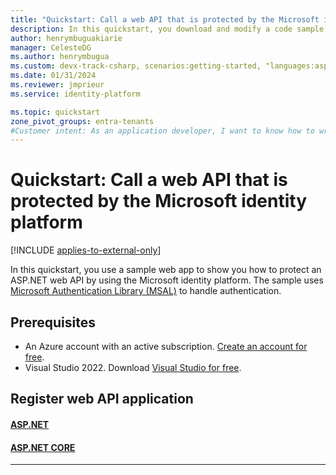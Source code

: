 ```yaml
---
title: "Quickstart: Call a web API that is protected by the Microsoft identity platform"
description: In this quickstart, you download and modify a code sample that demonstrates how to protect an ASP.NE web API by using the Microsoft identity platform for authorization.
author: henrymbuguakiarie
manager: CelesteDG
ms.author: henrymbugua
ms.custom: devx-track-csharp, scenarios:getting-started, "languages:aspnet-core", mode-api, 
ms.date: 01/31/2024
ms.reviewer: jmprieur
ms.service: identity-platform

ms.topic: quickstart
zone_pivot_groups: entra-tenants
#Customer intent: As an application developer, I want to know how to write an ASP.NET web API that uses the Microsoft identity platform to authorize API requests from clients.
---
```


# Quickstart: Call a web API that is protected by the Microsoft identity platform

[!INCLUDE [applies-to-external-only](../external-id/includes/applies-to-workforce-only.md)]

In this quickstart, you use a sample web app to show you how to protect an ASP.NET web API by using the Microsoft identity platform. The sample uses [Microsoft Authentication Library (MSAL)](msal-overview.md) to handle authentication.

## Prerequisites

* An Azure account with an active subscription. [Create an account for free](https://azure.microsoft.com/free/?WT.mc_id=A261C142F).
* Visual Studio 2022. Download [Visual Studio for free](https://www.visualstudio.com/downloads/).

## Register web API application

#### [ASP.NET](#tab/aspnet-workforce)


#### [ASP.NET CORE](#tab/aspnet-core-workforce)

---

